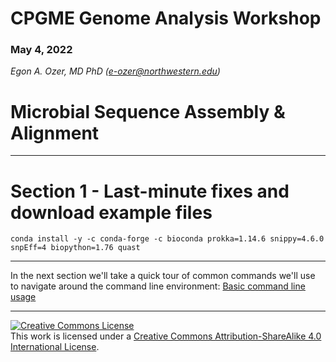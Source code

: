# CPGME Genome Analysis Workshop

### May 4, 2022

*Egon A. Ozer, MD PhD (<e-ozer@northwestern.edu>)*  

# Microbial Sequence Assembly & Alignment
---

# Section 1 - Last-minute fixes and download example files

```
conda install -y -c conda-forge -c bioconda prokka=1.14.6 snippy=4.6.0 snpEff=4 biopython=1.76 quast
```





---

In the next section we'll take a quick tour of common commands we'll use to navigate around the command line environment: [Basic command line usage](2_command_line.md)

---
<a rel="license" href="http://creativecommons.org/licenses/by-sa/4.0/"><img alt="Creative Commons License" style="border-width:0" src="https://i.creativecommons.org/l/by-sa/4.0/88x31.png" /></a><br />This work is licensed under a <a rel="license" href="http://creativecommons.org/licenses/by-sa/4.0/">Creative Commons Attribution-ShareAlike 4.0 International License</a>.